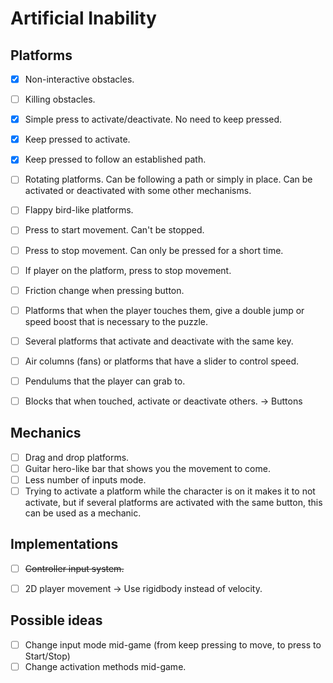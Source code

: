 # Artificial Inability

## Platforms
- [x] Non-interactive obstacles.
- [ ] Killing obstacles.
- [x] Simple press to activate/deactivate. No need to keep pressed.
- [x] Keep pressed to activate.
- [x] Keep pressed to follow an established path.
- [ ] Rotating platforms. Can be following a path or simply in place. Can be activated or deactivated with some other mechanisms.
- [ ] Flappy bird-like platforms.
- [ ] Press to start movement. Can't be stopped.
- [ ] Press to stop movement. Can only be pressed for a short time.
- [ ] If player on the platform, press to stop movement.
- [ ] Friction change when pressing button.
- [ ] Platforms that when the player touches them, give a double jump or speed boost that is necessary to the puzzle.
- [ ] Several platforms that activate and deactivate with the same key.
- [ ] Air columns (fans) or platforms that have a slider to control speed.
- [ ] Pendulums that the player can grab to.
- [ ] Blocks that when touched, activate or deactivate others. -> Buttons


## Mechanics
- [ ] Drag and drop platforms.
- [ ] Guitar hero-like bar that shows you the movement to come.
- [ ] Less number of inputs mode.
- [ ] Trying to activate a platform while the character is on it makes it to not activate, but if several platforms are activated with the same button, this can be used as a mechanic.

## Implementations
- [ ] ~~Controller input system.~~
- [ ] 2D player movement -> Use rigidbody instead of velocity.


## Possible ideas
- [ ] Change input mode mid-game (from keep pressing to move, to press to Start/Stop)
- [ ] Change activation methods mid-game.